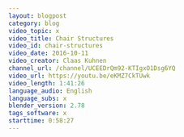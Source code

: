 ```yaml
---
layout: blogpost
category: blog
video_topic: x
video_title: Chair Structures
video_id: chair-structures
video_date: 2016-10-11
video_creator: Claas Kuhnen
channel_url: /channel/UCEEDrQm92-KTIgxO1Dsg6YQ
video_url: https://youtu.be/eKMZ7CkTUwk
video_length: 1:41:26
language_audio: English
language_subs: x
blender_version: 2.78
tags_software: x
starttime: 0:58:27
---
```

